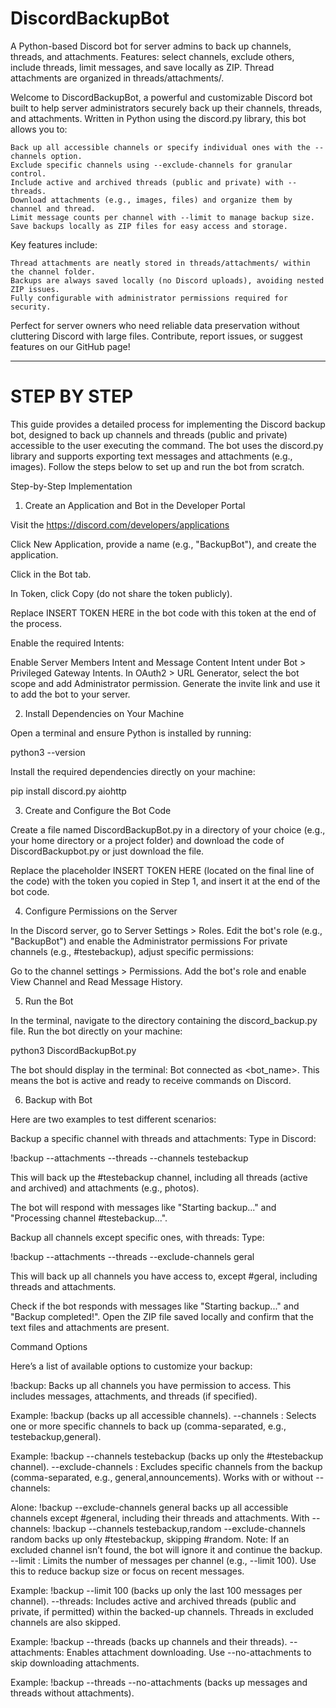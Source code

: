 # DiscordBackupBot
A Python-based Discord bot for server admins to back up channels, threads, and attachments. Features: select channels, exclude others, include threads, limit messages, and save locally as ZIP. Thread attachments are organized in threads/attachments/. 

Welcome to DiscordBackupBot, a powerful and customizable Discord bot built to help server administrators securely back up their channels, threads, and attachments. Written in Python using the discord.py library, this bot allows you to:

    Back up all accessible channels or specify individual ones with the --channels option.
    Exclude specific channels using --exclude-channels for granular control.
    Include active and archived threads (public and private) with --threads.
    Download attachments (e.g., images, files) and organize them by channel and thread.
    Limit message counts per channel with --limit to manage backup size.
    Save backups locally as ZIP files for easy access and storage.

Key features include:

    Thread attachments are neatly stored in threads/attachments/ within the channel folder.
    Backups are always saved locally (no Discord uploads), avoiding nested ZIP issues.
    Fully configurable with administrator permissions required for security.

Perfect for server owners who need reliable data preservation without cluttering Discord with large files. Contribute, report issues, or suggest features on our GitHub page!

--------------------------------------------------------------------------------------------------------------------------------------------------------------------------------------------

# STEP BY STEP


This guide provides a detailed process for implementing the Discord backup bot, designed to back up channels and threads (public and private) accessible to the user executing the command. The bot uses the discord.py library and supports exporting text messages and attachments (e.g., images). Follow the steps below to set up and run the bot from scratch.

Step-by-Step Implementation

1. Create an Application and Bot in the Developer Portal

Visit the https://discord.com/developers/applications

Click New Application, provide a name (e.g., "BackupBot"), and create the application.

Click in the Bot tab.

In Token, click Copy (do not share the token publicly). 

Replace INSERT TOKEN HERE in the bot code with this token at the end of the process.

Enable the required Intents:

Enable Server Members Intent and Message Content Intent under Bot > Privileged Gateway Intents.
In OAuth2 > URL Generator, select the bot scope and add Administrator permission.
Generate the invite link and use it to add the bot to your server.



2. Install Dependencies on Your Machine

Open a terminal and ensure Python is installed by running:

python3 --version

Install the required dependencies directly on your machine:

pip install discord.py aiohttp



3. Create and Configure the Bot Code

Create a file named DiscordBackupBot.py in a directory of your choice (e.g., your home directory or a project folder) and download the code of DiscordBackupbot.py or just download the file.

Replace the placeholder INSERT TOKEN HERE (located on the final line of the code) with the token you copied in Step 1, and insert it at the end of the bot code.

4. Configure Permissions on the Server

In the Discord server, go to Server Settings > Roles.
Edit the bot's role (e.g., "BackupBot") and enable the Administrator permissions
For private channels (e.g., #testebackup), adjust specific permissions:

Go to the channel settings > Permissions.
Add the bot's role and enable View Channel and Read Message History.

5. Run the Bot

In the terminal, navigate to the directory containing the discord_backup.py file.
Run the bot directly on your machine:

python3 DiscordBackupBot.py

The bot should display in the terminal: Bot connected as <bot_name>. This means the bot is active and ready to receive commands on Discord.

6. Backup with Bot

Here are two examples to test different scenarios:

Backup a specific channel with threads and attachments: Type in Discord:

!backup --attachments --threads --channels testebackup

This will back up the #testebackup channel, including all threads (active and archived) and attachments (e.g., photos).

The bot will respond with messages like "Starting backup..." and "Processing channel #testebackup...".

Backup all channels except specific ones, with threads: Type:

!backup --attachments --threads --exclude-channels geral

This will back up all channels you have access to, except #geral, including threads and attachments.

Check if the bot responds with messages like "Starting backup..." and "Backup completed!".
Open the ZIP file saved locally and confirm that the text files and attachments are present.



Command Options

Here’s a list of available options to customize your backup:

!backup: Backs up all channels you have permission to access. This includes messages, attachments, and threads (if specified).

Example: !backup (backs up all accessible channels).
--channels <name>: Selects one or more specific channels to back up (comma-separated, e.g., testebackup,general).

Example: !backup --channels testebackup (backs up only the #testebackup channel).
--exclude-channels <name>: Excludes specific channels from the backup (comma-separated, e.g., general,announcements). Works with or without --channels:

Alone: !backup --exclude-channels general backs up all accessible channels except #general, including their threads and attachments.
With --channels: !backup --channels testebackup,random --exclude-channels random backs up only #testebackup, skipping #random.
Note: If an excluded channel isn’t found, the bot will ignore it and continue the backup.
--limit <number>: Limits the number of messages per channel (e.g., --limit 100). Use this to reduce backup size or focus on recent messages.

Example: !backup --limit 100 (backs up only the last 100 messages per channel).
--threads: Includes active and archived threads (public and private, if permitted) within the backed-up channels. Threads in excluded channels are also skipped.

Example: !backup --threads (backs up channels and their threads).
--attachments: Enables attachment downloading. Use --no-attachments to skip downloading attachments.

Example: !backup --threads --no-attachments (backs up messages and threads without attachments).
